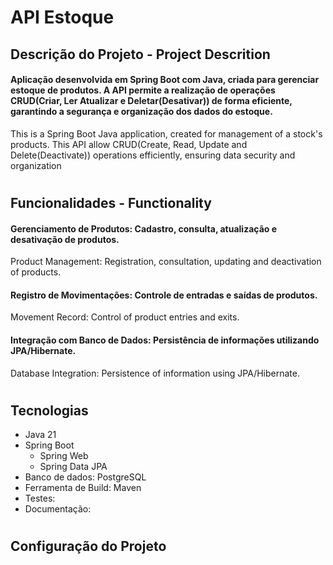 # API Estoque
## Descrição do Projeto - Project Descrition

#### Aplicação desenvolvida em Spring Boot com Java, criada para gerenciar estoque de produtos. A API permite a realização de operações CRUD(Criar, Ler Atualizar e Deletar(Desativar)) de forma eficiente, garantindo a segurança e organização dos dados do estoque.

This is a Spring Boot Java application, created for management of a stock's products. This API allow CRUD(Create, Read, Update and Delete(Deactivate)) operations efficiently, ensuring data security and organization

#
## Funcionalidades - Functionality

#### Gerenciamento de Produtos: Cadastro, consulta, atualização e desativação de produtos.
Product Management: Registration, consultation, updating and deactivation of products.
#### Registro de Movimentações: Controle de entradas e saídas de produtos.
Movement Record: Control of product entries and exits.
#### Integração com Banco de Dados: Persistência de informações utilizando JPA/Hibernate.
Database Integration: Persistence of information using JPA/Hibernate.

#
## Tecnologias
* Java 21
* Spring Boot
  * Spring Web
  * Spring Data JPA
* Banco de dados: PostgreSQL
* Ferramenta de Build: Maven
* Testes:
* Documentação:

 #
 ## Configuração do Projeto
